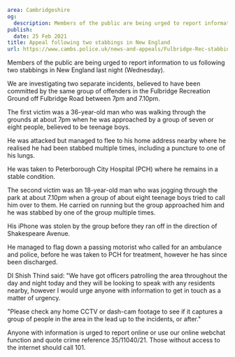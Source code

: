 ```yaml
area: Cambridgeshire
og:
  description: Members of the public are being urged to report information to police following two stabbings in New England last night.
publish:
  date: 25 Feb 2021
title: Appeal following two stabbings in New England
url: https://www.cambs.police.uk/news-and-appeals/Fulbridge-Rec-stabbings-24Feb21
```

Members of the public are being urged to report information to us following two stabbings in New England last night (Wednesday).

We are investigating two separate incidents, believed to have been committed by the same group of offenders in the Fulbridge Recreation Ground off Fulbridge Road between 7pm and 7.10pm.

The first victim was a 36-year-old man who was walking through the grounds at about 7pm when he was approached by a group of seven or eight people, believed to be teenage boys.

He was attacked but managed to flee to his home address nearby where he realised he had been stabbed multiple times, including a puncture to one of his lungs.

He was taken to Peterborough City Hospital (PCH) where he remains in a stable condition.

The second victim was an 18-year-old man who was jogging through the park at about 7.10pm when a group of about eight teenage boys tried to call him over to them. He carried on running but the group approached him and he was stabbed by one of the group multiple times.

His iPhone was stolen by the group before they ran off in the direction of Shakespeare Avenue.

He managed to flag down a passing motorist who called for an ambulance and police, before he was taken to PCH for treatment, however he has since been discharged.

DI Shish Thind said: "We have got officers patrolling the area throughout the day and night today and they will be looking to speak with any residents nearby, however I would urge anyone with information to get in touch as a matter of urgency.

"Please check any home CCTV or dash-cam footage to see if it captures a group of people in the area in the lead up to the incidents, or after."

Anyone with information is urged to report online or use our online webchat function and quote crime reference 35/11040/21. Those without access to the internet should call 101.
